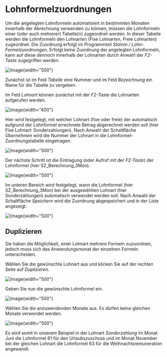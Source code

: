 # Lohnformelzuordnungen

Um die angelegten Lohnformeln automatisiert in bestimmten Monaten innerhalb der Abrechnung verwenden zu können, müssen die Lohnformeln einer (oder auch mehrerer) Tabelle(n) zugeordnet werden. In dieser Tabelle werden die Lohnformeln den Lohnarten (Fixe Lohnarten, Freie Lohnarten) zugeordnet. Die Zuordnung erfolgt im Programmteil *Stamm / Lohn-Formelzuordnungen*. Erfolgt keine Zuordnung der angelegten Lohnformeln, kann auf diese dennoch innerhalb der Lohnarten durch Anwahl der *F2-Taste* zugegriffen werden.

![Image](<img/image391.png>){width="500"}

Zunächst ist im Feld *Tabelle* eine Nummer und im Feld *Bezeichnung* ein Name für die Tabelle zu vergeben.

Im Feld *Lohnart* können zunächst mit der *F2-Taste* die Lohnarten aufgerufen werden.

![Image](<img/image392.png>){width="400"}

Hier wird festgelegt, mit welcher Lohnart (fixe oder freie) der automatisch aufgrund der Lohnformel errechnete Betrag abgerechnet werden soll (hier Fixe Lohnart: Sonderzahlungen). Nach Anwahl der Schaltfläche *Übernehmen* wird die Nummer der Lohnart in die Lohnformel-Zuordnungstabelle eingetragen.

![Image](<img/image393.png>){width="500"}

Der nächste Schritt ist die Eintragung (oder Aufruf mit der *F2-Taste*) der Lohnformel (hier SZ_Berechnung_3Mon).

![Image](<img/image394.png>){width="500"}

Im unteren Bereich wird festgelegt, wann die Lohnformel (hier SZ_Berechnung_3Mon) bei der ausgewählten Lohnart (hier Sonderzahlungen) automatisch verwendet werden soll. Nach Anwahl der Schaltfläche *Speichern* wird die Zuordnung abgespeichert und in der Liste angezeigt. 

![Image](<img/image395.png>){width="500"}

## Duplizieren

Sie haben die Möglichkeit, einer Lohnart mehrere Formeln zuzuordnen, jedoch muss sich das Anwendungsmonat der einzelnen Formeln unterscheiden.

Wählen Sie die gewünschte Lohnart aus und klicken Sie auf der rechten Seite auf *Duplizieren*.

![Image](<img/image396.png>){width="500"}

Geben Sie nun die gewünschte Lohnformel ein.

![Image](<img/image397.png>){width="500"}

Wählen Sie die anzuwendenden Monate aus. Es dürfen keine gleichen Monate verwendet werden.

![Image](<img/image398.png>){width="500"}

Es wird somit in unserem Beispiel in der Lohnart *Sonderzahlung* im Monat Juni die Lohnformel 61 für den Urlaubszuschuss und im Monat November bei der gleichen Lohnart die Lohnformel 63 für die Weihnachtsremuneration angewandt.